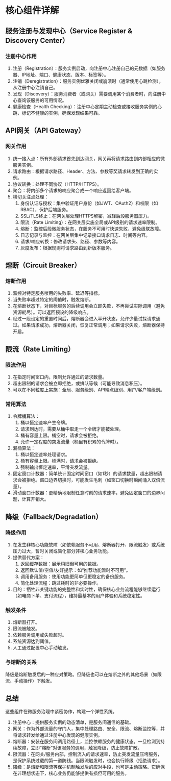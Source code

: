 # 核心组件详解

## 服务注册与发现中心（Service Register & Discovery Center）

### 注册中心作用

1. 注册（Registration）：服务实例启动，向注册中心注册自己的元数据（如服务器、IP地址、端口、健康状态、版本、标签等）。
2. 注销（Deregistration）：服务实例优雅关闭或崩溃时（通常使用心跳检测），从注册中心注销自己。
3. 发现（Discovery）：服务消费者（或网关）需要调用某个消费者时，向注册中心查询该服务的可用情况。
4. 健康检查（Health Checking）：注册中心定期主动检查或接收服务实例的心跳，标记不健康的实例，确保发现结果可靠。

## API网关（API Gateway）

### 网关作用

1. 统一接入点：所有外部请求首先到达网关，网关再将请求路由到内部相应的微服务实例。
2. 请求路由：根据请求路径、Header、方法、参数等奖请求转发到正确的实例。
3. 协议转换：处理不同协议（HTTP/HTTPS）。
4. 聚合：将内部多个请求的响应聚合成一个响应返回给客户端。
5. 横切关注点处理：
   1. 身份认证与授权：集中验证用户身份（如JWT、OAuth2）和权限（如RBAC），保护后端服务。
   2. SSL/TLS终止：在网关层处理HTTPS解密，减轻后段服务器压力。
   3. 限流（Rate Limiting）：在网关层实施全局或API级别的请求速率限制。
   4. 熔断：监控后段微服务状态，在服务不可用时快速失败，避免级联故障。
   5. 日志记录与监控：在网关层集中记录接口请求日志、时间等内容。
   6. 请求/响应转换：修改请求头、路径、参数等内容。
   7. 灰度发布：根据规则将请求路由到新版本服务。

## 熔断（Circuit Breaker）

### 熔断作用

1. 监控对特定服务嗲用的失败率、延迟等指标。
2. 当失败率超过特定的阈值时，触发熔断。
3. 在熔断状态下，对目标服务的后续调用会立即失败，不再尝试实际调用（避免资源耗尽）。可以返回预设的降级响应。
4. 经过一段设定的重置时间后，熔断器会进入半开状态，允许少量试探请求通过。如果请求成功，熔断器关闭，恢复正常调用；如果请求失败，熔断器保持开启。

## 限流（Rate Limiting）

### 限流作用

1. 在指定时间窗口内，限制允许通过的请求数量。
2. 超出限制的请求会被立即拒绝，或排队等候（可能导致消息积压）。
3. 可以在不同粒度上实施：全局、服务级别、API端点级别、用户/客户端级别。

### 常用算法

1. 令牌桶算法：
   1. 桶以恒定速率产生令牌。
   2. 请求到达时，需要从桶中取走一个令牌才能被处理。
   3. 桶有容量上限。桶空时，请求会被拒绝。
   4. 允许一定程度的突发流量（桶里有积累的令牌时）。
2. 漏桶算法：
   1. 桶以恒定速率处理请求。
   2. 桶有容量上限。桶满时，请求会被拒绝。
   3. 强制输出恒定速率，平滑突发流量。
3. 固定窗口计数器：简单统计固定时间窗口（如1秒）的请求数量，超出限制请求会被拒绝。窗口边界切换时，可能发生毛刺（如窗口切换时瞬间涌入双倍流量）。
4. 滑动窗口计数器：更精确地限制任意时刻的请求速率，避免固定窗口的边界问题，计算开销大。

## 降级（Fallback/Degradation）

### 降级作用

1. 在发生非核心功能故障（如依赖服务不可用、熔断器打开、限流触发）或系统压力过大，暂时关闭或简化部分非核心业务功能。
2. 提供替代方案：
   1. 返回缓存数据：展示稍旧但可用的数据。
   2. 返回默认值/空值/友好提示：如“推荐功能暂时不可用”。
   3. 调用备用服务：使用功能更简单但更稳定的备份服务。
   4. 简化处理流程：跳过耗时的非必要操作。
3. 目的：牺牲非关键功能的完整性和实时性，确保核心业务流程能够继续运行（如电商下单、支付流程），维持最基本的用户体验和系统稳定性。

### 触发条件

1. 熔断器打开。
2. 限流被触发。
3. 依赖服务调用或失败超时。
4. 系统资源达到阈值。
5. 人工通过配置中心手动触发。

### 与熔断的关系

降级是熔断触发后的一种应对策略。但降级也可以在熔断之外的其他场景（如限流、手动操作）下触发。

## 总结

这些组件在微服务治理中紧密协作，构建一个弹性系统。

1. 注册中心：提供服务实例的动态清单，是服务间通信的基础。
2. 网关：作为外部流量的守门人，集中处理路由、安全、限流、熔断监控等，并将请求转发给通过注册中心发现的健康实例。
3. 熔断器：安装在服务间调用路径上，监控依赖服务的健康状态。一旦检测到持续故障，立即“熔断”对该服务的调用，触发降级，防止故障扩散。
4. 限流器：在网关/服务内部，控制流入的请求速率，防止突发流量压垮服务，是保护系统过载的第一道防线。当限流触发时，也会执行降级（拒绝请求）。
5. 降级：是熔断和限流等保护机制触发后的应对手段，也可是主动策略。它确保在非理想状态下，核心业务仍能够提供有损但可用的服务。
